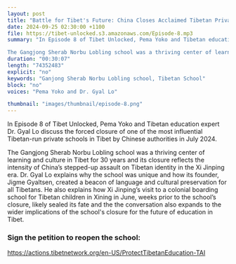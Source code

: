 ```yaml
---
layout: post
title: "Battle for Tibet's Future: China Closes Acclaimed Tibetan Private School"
date: 2024-09-25 02:30:00 +1100
file: https://tibet-unlocked.s3.amazonaws.com/Episode-8.mp3
summary: "In Episode 8 of Tibet Unlocked, Pema Yoko and Tibetan education expert Dr. Gyal Lo discuss the forced closure of one of the most influential Tibetan-run private schools in Tibet by Chinese authorities in July 2024.

The Gangjong Sherab Norbu Lobling school was a thriving center of learning and culture in Tibet for 30 years and its closure reflects the intensity of China’s stepped-up assault on Tibetan identity in the Xi Jinping era. Dr. Gyal Lo explains why the school was unique and how its founder, Jigme Gyaltsen, created a beacon of language and cultural preservation for all Tibetans. He also explains how Xi Jinping’s visit to a colonial boarding school for Tibetan children in Xining in June, weeks prior to the school’s closure, likely sealed its fate and the the conversation also expands to the wider implications of the school's closure for the future of education in Tibet."
duration: "00:30:07" 
length: "74352483"
explicit: "no" 
keywords: "Ganjong Sherab Norbu Lobling school, Tibetan School"
block: "no" 
voices: "Pema Yoko and Dr. Gyal Lo"

thumbnail: "images/thumbnail/episode-8.png"
---
```

In Episode 8 of Tibet Unlocked, Pema Yoko and Tibetan education expert Dr. Gyal Lo discuss the forced closure of one of the most influential Tibetan-run private schools in Tibet by Chinese authorities in July 2024.

The Gangjong Sherab Norbu Lobling school was a thriving center of learning and culture in Tibet for 30 years and its closure reflects the intensity of China’s stepped-up assault on Tibetan identity in the Xi Jinping era. Dr. Gyal Lo explains why the school was unique and how its founder, Jigme Gyaltsen, created a beacon of language and cultural preservation for all Tibetans. He also explains how Xi Jinping’s visit to a colonial boarding school for Tibetan children in Xining in June, weeks prior to the school’s closure, likely sealed its fate and the the conversation also expands to the wider implications of the school's closure for the future of education in Tibet.

### Sign the petition to reopen the school: 
<a href="https://actions.tibetnetwork.org/en-US/ProtectTibetanEducation-TAI" target="_blank" >https://actions.tibetnetwork.org/en-US/ProtectTibetanEducation-TAI </a>
